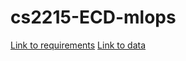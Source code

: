 # cs2215-ECD-mlops

[Link to requirements](https://drive.google.com/file/d/1ZtzM0-IVmwG1uhKN58rpUNuyUZrL1gQQ/view?usp=share_link)
[Link to data](https://drive.google.com/file/d/1csLsV2JN2U2BNntrz3QiJiTjtf7kMTgA/view?usp=share_link)

